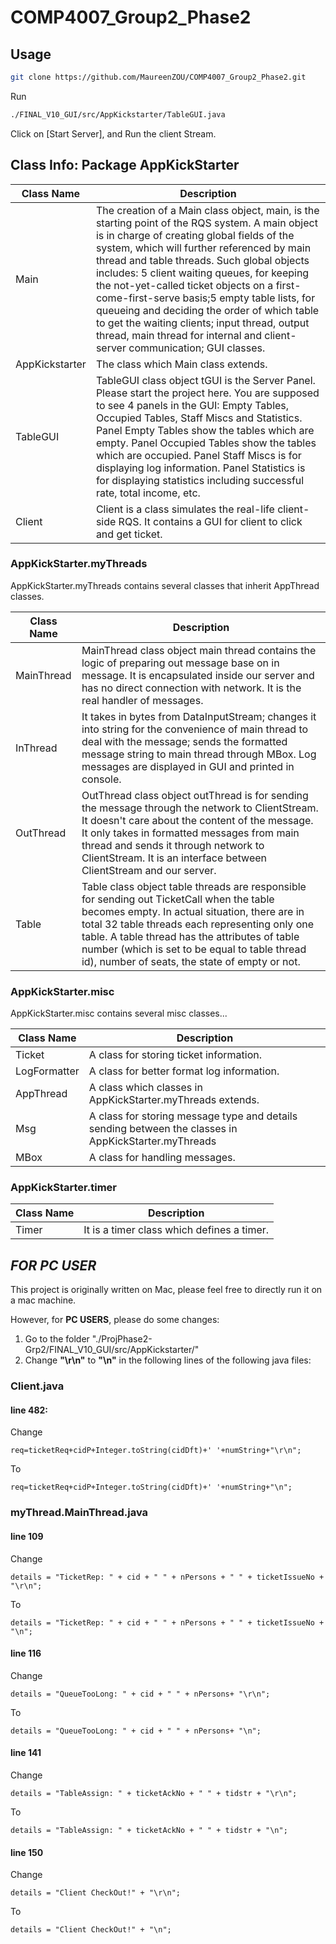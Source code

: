 # COMP4007_Group2_Phase2

## Usage

```sh
git clone https://github.com/MaureenZOU/COMP4007_Group2_Phase2.git
```

Run
```sh
./FINAL_V10_GUI/src/AppKickstarter/TableGUI.java
```

Click on [Start Server], and Run the client Stream.



## Class Info: Package AppKickStarter
| Class Name | Description |
| --- | --- |
| Main | The creation of a Main class object, main, is the starting point of the RQS system. A main object is in charge of creating global fields of the system, which will further referenced by main thread and table threads. Such global objects includes: 5 client waiting queues, for keeping the not-yet-called ticket objects on a first-come-first-serve basis;5 empty table lists, for queueing and deciding the order of which table to get the waiting clients; input thread, output thread, main thread for internal and client-server communication; GUI classes. |
| AppKickstarter | The class which Main class extends. |
| TableGUI | TableGUI class object tGUI is the Server Panel. Please start the project here. You are supposed to see 4 panels in the GUI: Empty Tables, Occupied Tables, Staff Miscs and Statistics. Panel Empty Tables show the tables which are empty. Panel Occupied Tables show the tables which are occupied. Panel Staff Miscs is for displaying log information. Panel Statistics is for displaying statistics including successful rate, total income, etc. |
| Client | Client is a class simulates the real-life client-side RQS. It contains a GUI for client to click and get ticket. |

### AppKickStarter.myThreads
AppKickStarter.myThreads contains several classes that inherit AppThread classes.

| Class Name | Description |
| --- | --- |
| MainThread | MainThread class object main thread contains the logic of preparing out message base on in message. It is encapsulated inside our server and has no direct connection with network. It is the real handler of messages. |
| InThread | It takes in bytes from DataInputStream; changes it into string for the convenience of main thread to deal with the message; sends the formatted message string to main thread through MBox. Log messages are displayed in GUI and printed in console. |
| OutThread | OutThread class object outThread is for sending the message through the network to ClientStream. It doesn't care about the content of the message. It only takes in formatted messages from main thread and sends it through network to ClientStream. It is an interface between ClientStream and our server. |
| Table | Table class object table threads are responsible for sending out TicketCall when the table becomes empty. In actual situation, there are in total 32 table threads each representing only one table. A table thread has the attributes of table number (which is set to be equal to table thread id), number of seats, the state of empty or not. |

### AppKickStarter.misc
AppKickStarter.misc contains several misc classes...

| Class Name | Description |
| --- | --- |
| Ticket | A class for storing ticket information. |
| LogFormatter | A class for better format log information. |
| AppThread | A class which classes in AppKickStarter.myThreads extends. |
| Msg | A class for storing message type and details sending between the classes in AppKickStarter.myThreads |
| MBox | A class for handling messages. |

### AppKickStarter.timer

| Class Name | Description |
| --- | --- |
| Timer | It is a timer class which defines a timer. |

## *****FOR PC USER*****
This project is originally written on Mac, please feel free to directly run it on a mac machine.

However, for **PC USERS**, please do some changes: 
1. Go to the folder "./ProjPhase2-Grp2/FINAL_V10_GUI/src/AppKickstarter/"
2. Change **"\r\n"** to **"\n"** in the following lines of the following java files:

### Client.java 
#### line 482:
Change
  ```
  req=ticketReq+cidP+Integer.toString(cidDft)+' '+numString+"\r\n";
  ```
To
  ```
  req=ticketReq+cidP+Integer.toString(cidDft)+' '+numString+"\n";
  ```

### myThread.MainThread.java 

#### line 109 
Change
  ```
  details = "TicketRep: " + cid + " " + nPersons + " " + ticketIssueNo + "\r\n";
  ```
To
  ```
  details = "TicketRep: " + cid + " " + nPersons + " " + ticketIssueNo + "\n";
  ```
#### line 116 
Change
  ```
  details = "QueueTooLong: " + cid + " " + nPersons+ "\r\n";
  ```
To
  ```
  details = "QueueTooLong: " + cid + " " + nPersons+ "\n";
  ```
#### line 141 
Change
  ```
  details = "TableAssign: " + ticketAckNo + " " + tidstr + "\r\n";
  ```
To
  ```
  details = "TableAssign: " + ticketAckNo + " " + tidstr + "\n";
  ```
#### line 150 
Change
  ```
  details = "Client CheckOut!" + "\r\n";
  ```
To
  ```
  details = "Client CheckOut!" + "\n";
  ```

